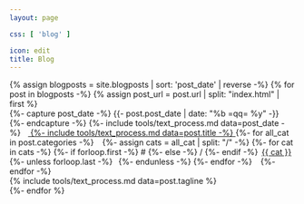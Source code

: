 ```yaml
---
layout: page

css: [ 'blog' ]

icon: edit
title: Blog
---
```


<div class='container'>
{% assign blogposts = site.blogposts | sort: 'post_date' | reverse -%}
{% for post in blogposts -%}
  {% assign post_url = post.url | split: "index.html" | first %}
  <div class='post'>
    <span class='date heading'>
      {%- capture post_date -%}
        {{- post.post_date | date: "%b =qq= %y" -}}
      {%- endcapture -%}
      {%- include tools/text_process.md data=post_date -%}
      &thinsp;<i class='fas fa-fw fa-sm fa-chevron-right'></i>
    </span>
    <i class='fas fa-sm fa-fw fa-{{ post.icon }}'></i>
    &thinsp;<a href='{{ post_url }}' class='title'>
      {%- include tools/text_process.md data=post.title -%}
    </a>
    <span class='categories visible-at-medium'>
    {%- for all_cat in post.categories -%}
      <span class='category'>&ensp;
        {%- assign cats = all_cat | split: "/" -%}
        {%- for cat in cats -%}
          {%- if forloop.first -%} # {%- else -%} / {%- endif -%}
          &thinsp;<a href='' class='color-medium-accent'>{{ cat }}</a>
          {%- unless forloop.last -%} &thinsp; {%- endunless -%}
        {%- endfor -%}
      &ensp;</span>
    {%- endfor -%}
    </span>
    <br>
    <div class='tagline'>
      {% include tools/text_process.md data=post.tagline %}
    </div>
  </div>
{%- endfor %}
</div>